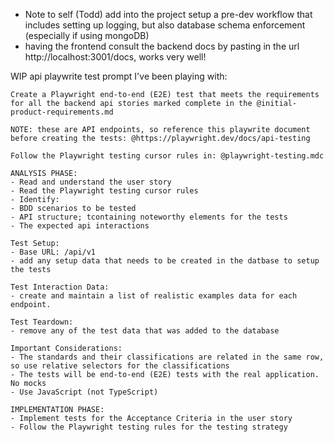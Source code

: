 - Note to self (Todd) add into the project setup a pre-dev workflow that includes setting up logging, but also database schema enforcement (especially if using mongoDB)
- having the frontend consult the backend docs by pasting in the url http://localhost:3001/docs, works very well!


WIP api playwrite test prompt I've been playing with:
```
Create a Playwright end-to-end (E2E) test that meets the requirements for all the backend api stories marked complete in the @initial-product-requirements.md  
  
NOTE: these are API endpoints, so reference this playwrite document before creating the tests: @https://playwright.dev/docs/api-testing  
  
Follow the Playwright testing cursor rules in: @playwright-testing.mdc  
  
ANALYSIS PHASE:  
- Read and understand the user story  
- Read the Playwright testing cursor rules  
- Identify:  
- BDD scenarios to be tested  
- API structure; tcontaining noteworthy elements for the tests  
- The expected api interactions  
  
Test Setup:  
- Base URL: /api/v1  
- add any setup data that needs to be created in the datbase to setup the tests  
  
Test Interaction Data:  
- create and maintain a list of realistic examples data for each endpoint.  
  
Test Teardown:  
- remove any of the test data that was added to the database  
  
Important Considerations:  
- The standards and their classifications are related in the same row, so use relative selectors for the classifications  
- The tests will be end-to-end (E2E) tests with the real application. No mocks  
- Use JavaScript (not TypeScript)  
  
IMPLEMENTATION PHASE:  
- Implement tests for the Acceptance Criteria in the user story  
- Follow the Playwright testing rules for the testing strategy
```
